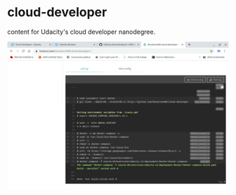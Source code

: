 # cloud-developer
content for Udacity's cloud developer nanodegree.

![Successfully build on Travis-CI](doc/travis_build.png)
